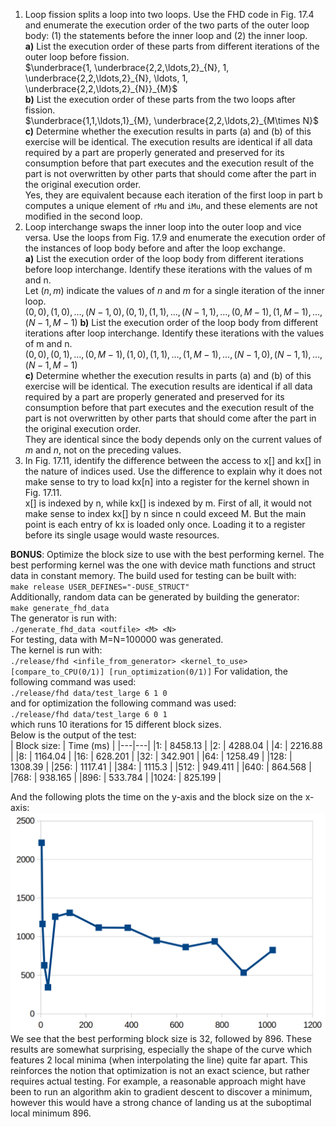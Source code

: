 1) Loop fission splits a loop into two loops. Use the FHD code in Fig. 17.4 and enumerate the execution order of the two parts of the outer loop body: (1) the statements before the inner loop and (2) the inner loop.  
    **a)** List the execution order of these parts from different iterations of the outer loop before fission.  
        $\underbrace{1, \underbrace{2,2,\ldots,2}_{N}, 1, \underbrace{2,2,\ldots,2}_{N}, \ldots, 1, \underbrace{2,2,\ldots,2}_{N}}_{M}$  
    **b)** List the execution order of these parts from the two loops after fission.  
    $\underbrace{1,1,\ldots,1}_{M}, \underbrace{2,2,\ldots,2}_{M\times N}$  
    **c)** Determine whether the execution results in parts (a) and (b) of this exercise will be identical. The execution results are identical if all data required by a part are properly generated and preserved for its consumption before that part executes and the execution result of the part is not overwritten by other parts that should come after the part in the original execution order.  
    Yes, they are equivalent because each iteration of the first loop in part b computes a unique element of `rMu` and `iMu`, and these elements are not modified in the second loop.  
2) Loop interchange swaps the inner loop into the outer loop and vice versa. Use the loops from Fig. 17.9 and enumerate the execution order of the instances of loop body before and after the loop exchange.  
    **a)** List the execution order of the loop body from different iterations before loop interchange. Identify these iterations with the values of m and n.  
    Let $(n,m)$ indicate the values of $n$ and $m$ for a single iteration of the inner loop.  
    $(0,0), (1,0),\ldots,(N-1,0),(0,1), (1,1),\ldots,(N-1,1),\ldots,(0,M-1), (1,M-1),\ldots,(N-1,M-1)$
    **b)** List the execution order of the loop body from different iterations after loop interchange. Identify these iterations with the values of m and n.  
    $(0,0),(0,1),\ldots, (0, M-1), (1,0),(1,1),\ldots, (1, M-1),\ldots, (N-1,0),(N-1,1),\ldots, (N-1, M-1)$  
    **c)** Determine whether the execution results in parts (a) and (b) of this exercise will be identical. The execution results are identical if all data required by a part are properly generated and preserved for its consumption before that part executes and the execution result of the part is not overwritten by other parts that should come after the part in the original execution order.  
    They are identical since the body depends only on the current values of $m$ and $n$, not on the preceding values.  
3) In Fig. 17.11, identify the difference between the access to x[] and kx[] in the nature of indices used. Use the difference to explain why it does not make sense to try to load kx[n] into a register for the kernel shown in Fig. 17.11.  
x[] is indexed by n, while kx[] is indexed by m. First of all, it would not make sense to index kx[] by n since n could exceed M. But the main point is each entry of kx is loaded only once. Loading it to a register before its single usage would waste resources.

**BONUS**: Optimize the block size to use with the best performing kernel.
The best performing kernel was the one with device math functions and struct data in constant memory.
The build used for testing can be built with:  
`make release USER_DEFINES="-DUSE_STRUCT"`  
Additionally, random data can be generated by building the generator:  
`make generate_fhd_data`  
The generator is run with:  
`./generate_fhd_data <outfile> <M> <N>`  
For testing, data with M=N=100000 was generated.  
The kernel is run with:  
`./release/fhd <infile_from_generator> <kernel_to_use> [compare_to_CPU(0/1)] [run_optimization(0/1)]`
For validation, the following command was used:  
`./release/fhd data/test_large 6 1 0`  
and for optimization the following command was used:  
`./release/fhd data/test_large 6 0 1`  
which runs 10 iterations for 15 different block sizes.  
Below is the output of the test:  
| Block size: | Time (ms) |
|---|---|
|1: | 8458.13 |
|2: | 4288.04 |
|4: | 2216.88 |
|8: | 1164.04 |
|16: | 628.201 |
|32: | 342.901 |
|64: | 1258.49 |
|128: | 1308.39 |
|256: | 1117.41 |
|384: | 1115.3 |
|512: | 949.411 |
|640: | 864.568 |
|768: | 938.165 |
|896: | 533.784 |
|1024: | 825.199 |

And the following plots the time on the y-axis and the block size on the x-axis:  
![alt text](image.png)  
We see that the best performing block size is 32, followed by 896. These results are somewhat surprising, especially the shape of the curve which features 2 local minima (when interpolating the line) quite far apart. This reinforces the notion that optimization is not an exact science, but rather requires actual testing. For example, a reasonable approach might have been to run an algorithm akin to gradient descent to discover a minimum, however this would have a strong chance of landing us at the suboptimal local minimum 896.